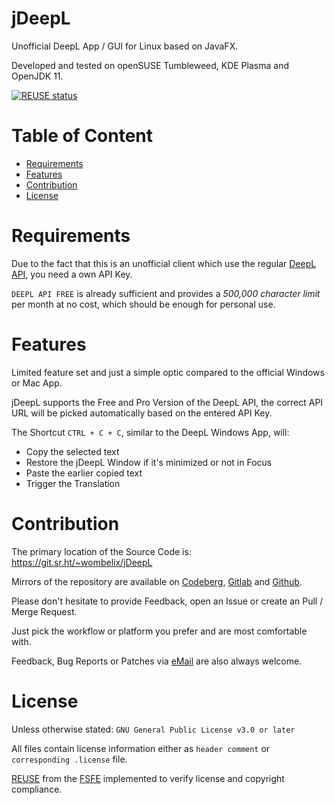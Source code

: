 <!--
 SPDX-FileCopyrightText: 2023 Dominik Wombacher <dominik@wombacher.cc>
 SPDX-License-Identifier: CC-BY-SA-4.0
-->
# jDeepL

Unofficial DeepL App / GUI for Linux based on JavaFX.

Developed and tested on openSUSE Tumbleweed, KDE Plasma and OpenJDK 11.

[![REUSE status](https://api.reuse.software/badge/git.sr.ht/~wombelix/jDeepL)](https://api.reuse.software/info/git.sr.ht/~wombelix/jDeepL)

# Table of Content

* [Requirements](#requirements)
* [Features](#features)
* [Contribution](#contribution)
* [License](#license)

# Requirements

Due to the fact that this is an unofficial client which use the regular [DeepL API](https://www.deepl.com/pro-api?cta=header-pro-api/), you need a own API Key.

`DEEPL API FREE` is already sufficient and provides a *500,000 character limit* per month at no cost, which should be enough for personal use.

# Features

Limited feature set and just a simple optic compared to the official Windows or Mac App.

jDeepL supports the Free and Pro Version of the DeepL API, the correct API URL will be picked automatically based on the entered API Key.

The Shortcut `CTRL + C + C`, similar to the DeepL Windows App, will:
* Copy the selected text
* Restore the jDeepL Window if it's minimized or not in Focus
* Paste the earlier copied text
* Trigger the Translation

# Contribution

The primary location of the Source Code is: https://git.sr.ht/~wombelix/jDeepL

Mirrors of the repository are available on 
[Codeberg](https://codeberg.org/wombelix/jDeepL), 
[Gitlab](https://gitlab.com/wombelix/jDeepL) and 
[Github](https://github.com/wombelix/jDeepL).

Please don't hesitate to provide Feedback, open an Issue or create an Pull / Merge Request.

Just pick the workflow or platform you prefer and are most comfortable with.

Feedback, Bug Reports or Patches via [eMail](https://dominik.wombacher.cc/pages/contact.html) are also always welcome.

# License

Unless otherwise stated: `GNU General Public License v3.0 or later`

All files contain license information either as `header comment` or `corresponding .license` file.

[REUSE](https://reuse.software) from the [FSFE](https://fsfe.org/) implemented to verify license and copyright compliance.
